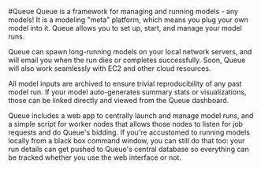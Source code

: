 #Queue
Queue is a framework for managing and running models - any models! It is a modeling "meta" platform, which means you plug your own model into it. Queue allows you to set up, start, and manage your model runs.

Queue can spawn long-running models on your local network servers, and will email you when the run dies or completes successfully. Soon, Queue will also work seamlessly with EC2 and other cloud resources.

All model inputs are archived to ensure trivial reproducibility of any past model run. If your model auto-generates summary stats or visualizations, those can be linked directly and viewed from the Queue dashboard.

Queue includes a web app to centrally launch and manage model runs, and a simple script for worker nodes that allows those nodes to listen for job requests and do Queue's bidding. If you're accustomed to running models locally from a black box command window, you can still do that too: your run details can get pushed to Queue's central database so everything can be tracked whether you use the web interface or not.